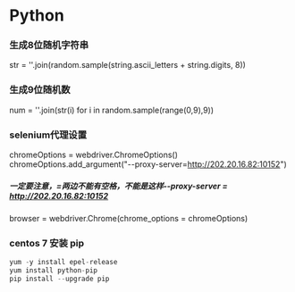 # Python

### 生成8位随机字符串

str = ''.join(random.sample(string.ascii_letters + string.digits, 8))

### 生成9位随机数

num = ''.join(str(i) for i in random.sample(range(0,9),9))

### selenium代理设置

chromeOptions = webdriver.ChromeOptions()<br>
chromeOptions.add_argument("--proxy-server=http://202.20.16.82:10152")
##### 一定要注意，=两边不能有空格，不能是这样--proxy-server = http://202.20.16.82:10152
browser = webdriver.Chrome(chrome_options = chromeOptions)

### centos 7 安装 pip
```Python
yum -y install epel-release
yum install python-pip
pip install --upgrade pip
```